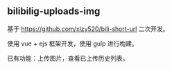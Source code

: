 ## bilibilig-uploads-img

基于 https://github.com/xlzy520/bili-short-url 二次开发。

使用 vue + ejs 框架开发，使用 gulp 进行构建。

已有功能：上传图片，查看已上传历史列表。